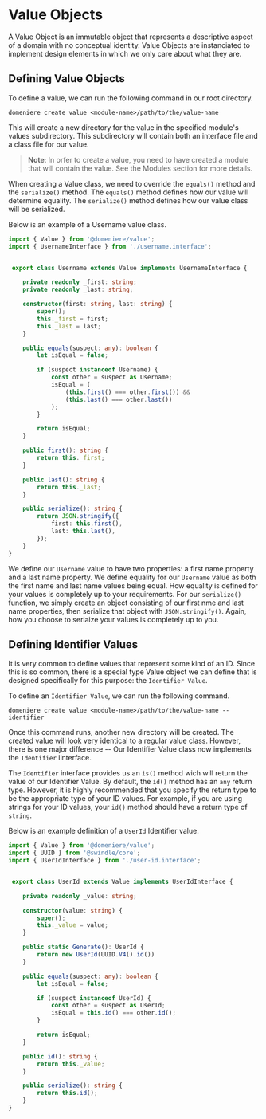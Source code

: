 # Value Objects
A Value Object is an immutable object that represents a descriptive aspect of a domain with no 
conceptual identity. Value Objects are instanciated to implement design elements in 
which we only care about what they are. 

## Defining Value Objects
To define a value, we can run the following command in our root directory.
```
domeniere create value <module-name>/path/to/the/value-name
```
This will create a new directory for the value in the specified module's values subdirectory. This subdirectory will contain both an interface file and a class file for our value.

> **Note**: In orfer to create a value, you need to have created a module that will contain the value. See the Modules section for more details.

When creating a Value class, we need to override the `equals()` method and the `serialize()` method. The `equals()` method defines how our value will determine equality. The `serialize()` method defines how our value class will be serialized.

Below is an example of a Username value class.
```ts
import { Value } from '@domeniere/value';
import { UsernameInterface } from './username.interface';


 export class Username extends Value implements UsernameInterface {

    private readonly _first: string;
    private readonly _last: string;

    constructor(first: string, last: string) {
        super();
        this._first = first;
        this._last = last;
    }

    public equals(suspect: any): boolean {
        let isEqual = false;

        if (suspect instanceof Username) {
            const other = suspect as Username;
            isEqual = (
                (this.first() === other.first()) && 
                (this.last() === other.last())
            );
        }

        return isEqual;
    }

    public first(): string {
        return this._first;
    }

    public last(): string {
        return this._last;
    }

    public serialize(): string {
        return JSON.stringify({
            first: this.first(),
            last: this.last(),
        });
    }
}
```
We define our `Username` value to have two properties: a first name property and a last name property. We define equality for our `Username` value as both the first name and last name values being equal. How equality is defined for your values is completely up to your requirements. For our `serialize()` function, we simply create an object consisting of our first nme and last name properties, then serialize that object with `JSON.stringify()`. Again, how you choose to seriaize your values is completely up to you.

## Defining Identifier Values
It is very common to define values that represent some kind of an ID. Since this is so common, there is a special type Value object we can define that is designed specifically for this purpose: the `Identifier Value`. 

To define an `Identifier Value`, we can run the following command.
```
domeniere create value <module-name>/path/to/the/value-name --identifier
```
Once this command runs, another new directory will be created. The created value will look very identical to a regular value class. However, there is one major difference -- Our Identifier Value class now implements the `Identifier` iinterface. 

The `Identifier` interface  provides us an `is()` method wich will return the value of our Identifier Value. By default, the `id()` method has an `any` return type. However, it is highly recommended that you specify the return type to be the appropriate type of your ID values. For example, if you are using strings for your ID values, your `id()` method should have a return type of `string`. 

Below is an example definition of a `UserId` Identifier value.

```ts
import { Value } from '@domeniere/value';
import { UUID } from '@swindle/core';
import { UserIdInterface } from './user-id.interface';


 export class UserId extends Value implements UserIdInterface {

    private readonly _value: string;

    constructor(value: string) {
        super();
        this._value = value;
    }

    public static Generate(): UserId {
        return new UserId(UUID.V4().id())
    }

    public equals(suspect: any): boolean {
        let isEqual = false; 

        if (suspect instanceof UserId) {
            const other = suspect as UserId;
            isEqual = this.id() === other.id();
        }

        return isEqual;
    }

    public id(): string {
        return this._value;
    }

    public serialize(): string {
        return this.id();
    }
}
```